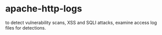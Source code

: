 # apache-http-logs
to detect vulnerability scans, XSS and SQLI attacks, examine access log files for detections.
